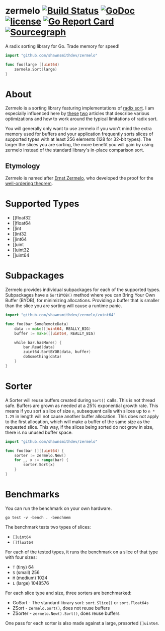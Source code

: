 zermelo [![Build Status](https://travis-ci.org/shawnsmithdev/zermelo.svg)](https://travis-ci.org/shawnsmithdev/zermelo)  [![GoDoc](https://godoc.org/github.com/shawnsmithdev/zermelo?status.png)](https://godoc.org/github.com/shawnsmithdev/zermelo) [![license](http://img.shields.io/badge/license-MIT-red.svg?style=flat)](https://raw.githubusercontent.com/shawnsmithdev/zermelo/master/LICENSE) [![Go Report Card](https://goreportcard.com/badge/github.com/shawnsmithdev/zermelo)](https://goreportcard.com/report/github.com/shawnsmithdev/zermelo)  [![Sourcegraph](https://sourcegraph.com/github.com/shawnsmithdev/zermelo/-/badge.svg)](https://sourcegraph.com/github.com/shawnsmithdev/zermelo?badge)
=========

A radix sorting library for Go.  Trade memory for speed!

```go
import "github.com/shawnsmithdev/zermelo"

func foo(large []uint64)
    zermelo.Sort(large)
}
```

About
=====

Zermelo is a sorting library featuring implementations of [radix sort](https://en.wikipedia.org/wiki/Radix_sort "Radix Sort"). I am especially influenced here by [these](http://codercorner.com/RadixSortRevisited.htm "Radix Sort Revisited") [two](http://stereopsis.com/radix.html "Radix Tricks") articles that describe various optimizations and how to work around the typical limitations of radix sort.

You will generally only want to use zermelo if you won't mind the extra memory used for buffers and your application frequently sorts slices of supported types with at least 256 elements (128 for 32-bit types). The larger the slices you are sorting, the more benefit you will gain by using zermelo instead of the standard library's in-place comparison sort.

Etymology
---------
Zermelo is named after [Ernst Zermelo](http://en.wikipedia.org/wiki/Ernst_Zermelo), who developed the proof for the [well-ordering theorem](https://en.wikipedia.org/wiki/Well-ordering_theorem).

Supported Types
===============
* []float32
* []float64
* []int
* []int32
* []int64
* []uint
* []uint32
* []uint64

Subpackages
===========
Zermelo provides individual subpackages for each of the supported types. Subpackages have a `SortBYOB()` method where you can Bring Your Own Buffer (BYOB), for minimizing allocations. Providing a buffer that is smaller than the slice you are sorting will cause a runtime panic.

```go
import "github.com/shawnsmithdev/zermelo/zuint64"

func foo(bar SomeRemoteData)
    data := make([]uint64, REALLY_BIG)
    buffer := make([]uint64, REALLY_BIG)

    while bar.hasMore() {
        bar.Read(data)
        zuint64.SortBYOB(data, buffer)
        doSomething(data)
    }
}
```

Sorter
======

A Sorter will reuse buffers created during `Sort()` calls. This is not thread safe. Buffers are grown as needed at a 25% exponential growth rate.  This means if you sort a slice of size `n`, subsequent calls with slices up to `n * 1.25` in length will not cause another buffer allocation. This does not apply to the first allocation, which will make a buffer of the same size as the requested slice. This way, if the slices being sorted do not grow in size, there is no unused buffer space.

```go
import "github.com/shawnsmithdev/zermelo"

func foo(bar [][]uint64) {
    sorter := zermelo.New()
    for _, x := range(bar) {
        sorter.Sort(x)
    }
}

```

Benchmarks
==========

You can run the benchmark on your own hardware.

```Shell
go test -v -bench . -benchmem
```

The benchmark tests two types of slices:
* `[]uint64`
* `[]float64`

For each of the tested types, it runs the benchmark on a slice of that type with four sizes:
* `T` (tiny) 64
* `S` (small) 256
* `M` (medium) 1024
* `L` (large) 1048576

For each slice type and size, three sorters are benchmarked:
* GoSort - The standard library sort: `sort.Slice()` or `sort.Float64s`
* ZSort - `zermelo.Sort()`, does not reuse buffers
* ZSorter - `zermelo.New().Sort()`, does reuse buffers

One pass for each sorter is also made against a large, presorted `[]uint64`.
